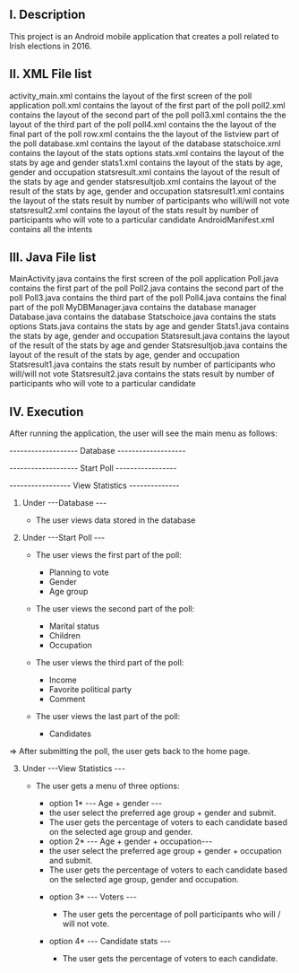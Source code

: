 I. Description
-----------------

This project is an Android mobile application that creates a poll related to Irish elections in 2016.

II. XML File list
-----------------
activity_main.xml          contains the layout of the first screen of the poll application
poll.xml                   contains the layout of the first part of the poll
poll2.xml                  contains the layout of the second part of the poll 
poll3.xml      	           contains the the layout of the third part of the poll
poll4.xml                  contains the the layout of the final part of the poll
row.xml                    contains the the layout of the listview part of the poll
database.xml           	   contains the layout of the database
statschoice.xml       	   contains the layout of the stats options
stats.xml                  contains the layout of the stats by age and gender
stats1.xml                 contains the layout of the stats by age, gender and occupation
statsresult.xml       	   contains the layout of the result of the stats by age and gender
statsresultjob.xml         contains the layout of the result of the stats by age, gender and occupation
statsresult1.xml           contains the layout of the stats result by number of participants who will/will not vote
statsresult2.xml           contains the layout of the stats result by number of participants who will vote to a particular candidate
AndroidManifest.xml        contains all the intents   


III. Java File list
-----------------
MainActivity.java          contains the first screen of the poll application
Poll.java            	   contains the first part of the poll
Poll2.java                 contains the second part of the poll 
Poll3.java                 contains the third part of the poll
Poll4.java                 contains the final part of the poll
MyDBManager.java           contains the database manager
Database.java              contains the database
Statschoice.java           contains the stats options
Stats.java                 contains the stats by age and gender
Stats1.java                contains the stats by age, gender and occupation
Statsresult.java      	   contains the layout of the result of the stats by age and gender
Statsresultjob.java        contains the layout of the result of the stats by age, gender and occupation
Statsresult1.java          contains the stats result by number of participants who will/will not vote
Statsresult2.java          contains the stats result by number of participants who will vote to a particular candidate

IV. Execution
--------------
After running the application, the user will see the main menu as follows:

------------------- Database -------------------

------------------- Start Poll -----------------

----------------- View Statistics --------------

1. Under ---Database ---
	* The user views data stored in the database
	
2. Under ---Start Poll --- 
	* The user views the first part of the poll:
		- Planning to vote
		- Gender
		- Age group
		
	* The user views the second part of the poll:
		- Marital status
		- Children
		- Occupation
		
	* The user views the third part of the poll:
		- Income
		- Favorite political party
		- Comment
		
	* The user views the last part of the poll:
		- Candidates
		
=> After submitting the poll, the user gets back to the home page.

3. Under ---View Statistics ---
	* The user gets a menu of three options:
	
		* option 1*   --- Age + gender ---
		- the user select the preferred age group + gender and submit.
		- The user gets the percentage of voters to each candidate based on the selected age group and gender.

		* option 2*   --- Age + gender + occupation---
		- the user select the preferred age group + gender + occupation and submit.
		- The user gets the percentage of voters to each candidate based on the selected age group, gender and occupation.
		
		* option 3*   --- Voters ---
	        - The user gets the percentage of poll participants who will / will not vote.

	 	* option 4*   --- Candidate stats ---
	        - The user gets the percentage of voters to each candidate.



	